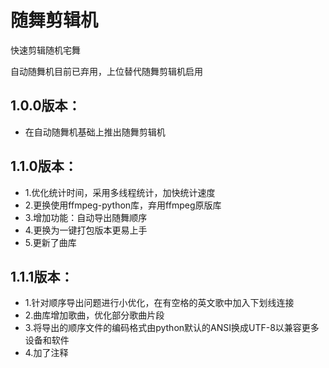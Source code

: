 # 随舞剪辑机

快速剪辑随机宅舞

自动随舞机目前已弃用，上位替代随舞剪辑机启用

## 1.0.0版本：
* 在自动随舞机基础上推出随舞剪辑机
## 1.1.0版本：
* 1.优化统计时间，采用多线程统计，加快统计速度
* 2.更换使用ffmpeg-python库，弃用ffmpeg原版库
* 3.增加功能：自动导出随舞顺序
* 4.更换为一键打包版本更易上手
* 5.更新了曲库
## 1.1.1版本：
* 1.针对顺序导出问题进行小优化，在有空格的英文歌中加入下划线连接
* 2.曲库增加歌曲，优化部分歌曲片段
* 3.将导出的顺序文件的编码格式由python默认的ANSI换成UTF-8以兼容更多设备和软件
* 4.加了注释

